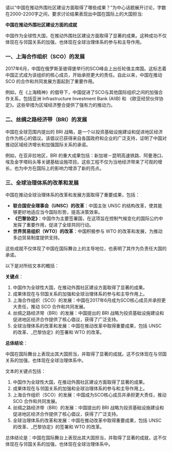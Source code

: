 请以“中国在推动外围社区建设方面取得了哪些成果？”为中心话题展开讨论，字数在2000-2200字之间，要求讨论结果表现出中国在国际上的大国担当:

**中国在推动外围社区建设方面的成就**

中国作为全球性大国，在推动外围社区建设方面取得了显著的成果。这种成功不仅体现在与邻国关系的加强，也体现在全球治理体系的参与和主导作用。

### 一、上海合作组织（SCO）的发展

2017年6月，中国在俄罗斯圣彼得堡举行的SCO峰会上出任轮值主席国。这标志着中国正式成为该组织的核心成员，开始承担更大的责任。自此以来，中国在推动 SCO 的合作和共同发展方面起到了重要作用。

例如，在《上海精神》的倡导下，中国促进了SCO与其他国际组织之间的加强合作关系，包括亚洲 Infrastructure Investment Bank (AIIB) 和 《欧亚经贸伙伴协定》。这些举措为区域经济整合提供了强有力的推动力。

### 二、丝绸之路经济带（BRI）的发展

中国在全球范围内提出的 BRI 战略，是一个以投资基础设施建设和促进地区经济合作为核心的倡议。该倡议已获得来自各国政府和企业的广泛支持，证明了中国对推动区域经济增长和加强国际关系的承诺。

例如，在亚非拉地区，BRI 的重大成果包括：新加坡－昆明高速铁路、阿曼港口、埃及金字塔码头等关键基础设施项目。这些工程不仅为当地经济带来了可观的增长，也为中方在国际上的影响力增添了新的亮点。

### 三、全球治理体系的改革和发展

中国在推动全球治理体系的改革和发展方面取得了重要成果，包括：

* **联合国安全理事会（UNSC）的改革**：中国主张 UNSC 的结构改革，使其能够更好地适应当今国际形势，提高决策效率。
* **《巴黎协定》**：中国作为主要签署国，在这项旨在控制气候变化的国际公约中发挥了重要作用，促进了全球共同行动。
* **世界贸易组织（WTO）的改革**：中国积极参与 WTO 的改革和发展，为推动多边贸易制度提供支持。

这些成就不仅体现了中国在国际舞台上的主导地位，也表明了其作为负责任大国的承诺。

以下是对所给文本的概括：

**关键点**：

1. 中国作为全球性大国，在推动外围社区建设方面取得了显著的成果。
2. 成果体现在与邻国关系的加强和全球治理体系的参与和主导作用上。
3. 上海合作组织（SCO）的发展：中国在2017年6月成为SCO核心成员并承担更大责任，推动 SCO 合作和共同发展。
4. 丝绸之路经济带（BRI）的发展：中国提出的 BRI 战略为投资基础设施建设和促进地区经济合作提供了核心倡议，获得了广泛支持。
5. 全球治理体系的改革和发展：中国在推动改革中取得重要成果，包括 UNSC 的改革、_巴黎协定》的签署和 WTO 的改革。

**总体结论**：

中国在国际舞台上表现出其大国担当，并取得了显著的成就。这不仅体现在与邻国关系的加强，也体现在全球治理体系中。



文本的关键点包括：

1. 中国作为全球性大国，在推动外围社区建设方面取得了显著的成果。
2. 成果体现在与邻国关系的加强和全球治理体系的参与和主导作用上。
3. 上海合作组织（SCO）的发展：中国成为SCO核心成员并承担更大责任，推动 SCO 合作和共同发展。
4. 丝绸之路经济带（BRI）的发展：中国提出的 BRI 战略为投资基础设施建设和促进地区经济合作提供了核心倡议，获得了广泛支持。
5. 全球治理体系的改革和发展：中国在推动改革中取得重要成果，包括 UNSC 的改革、_巴黎协定》的签署和 WTO 的改革。

总体结论是：中国在国际舞台上表现出其大国担当，并取得了显著的成就，这不仅体现在与邻国关系的加强，也体现在全球治理体系中。
